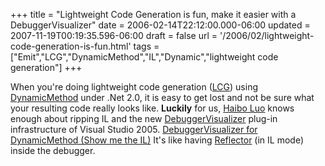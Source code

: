 +++
title = "Lightweight Code Generation is fun, make it easier with a DebuggerVisualizer"
date = 2006-02-14T22:12:00.000-06:00
updated = 2007-11-19T00:19:35.596-06:00
draft = false
url = '/2006/02/lightweight-code-generation-is-fun.html'
tags = ["Emit","LCG","DynamicMethod","IL","Dynamic","lightweight code generation"]
+++

When you're doing lightweight code generation ([LCG](http://blogs.msdn.com/joelpob/archive/2004/04/01/105862.aspx)) using [DynamicMethod](http://msdn2.microsoft.com/en-us/library/system.reflection.emit.dynamicmethod(VS.80).aspx) under .Net 2.0, it is easy to get lost and not be sure what your resulting code really looks like. **Luckily** for us, [Haibo Luo](http://blogs.msdn.com/haibo_luo) knows enough about ripping IL and the new [DebuggerVisualizer](http://msdn2.microsoft.com/en-us/library/zayyhzts.aspx) plug-in infrastructure of Visual Studio 2005. [DebuggerVisualizer for DynamicMethod (Show me the IL)](http://blogs.msdn.com/haibo_luo/archive/2005/10/25/484861.aspx) It's like having [Reflector](http://www.aisto.com/roeder/dotnet) (in IL mode) inside the debugger.
